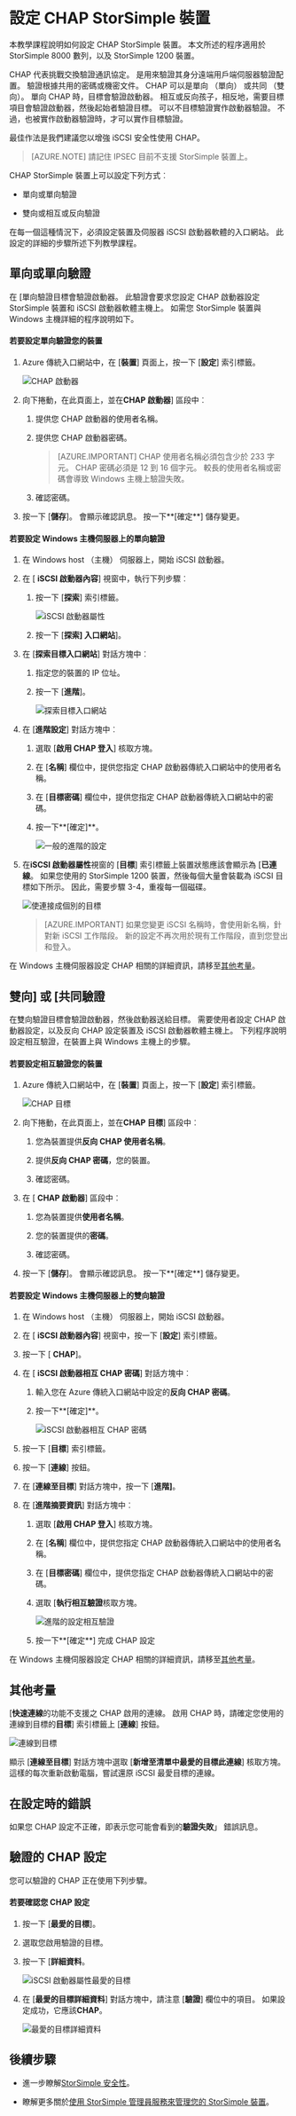 <properties 
   pageTitle="設定 CHAP StorSimple 裝置 |Microsoft Azure"
   description="說明如何設定 StorSimple 裝置上的挑戰信號驗證通訊協定 (CHAP)。"
   services="storsimple"
   documentationCenter=""
   authors="alkohli"
   manager="carmonm"
   editor="" />
<tags 
   ms.service="storsimple"
   ms.devlang="NA"
   ms.topic="article"
   ms.tgt_pltfrm="na"
   ms.workload="TBD"
   ms.date="08/17/2016"
   ms.author="alkohli" />

# <a name="configure-chap-for-your-storsimple-device"></a>設定 CHAP StorSimple 裝置

本教學課程說明如何設定 CHAP StorSimple 裝置。 本文所述的程序適用於 StorSimple 8000 數列，以及 StorSimple 1200 裝置。

CHAP 代表挑戰交換驗證通訊協定。 是用來驗證其身分遠端用戶端伺服器驗證配置。 驗證根據共用的密碼或機密文件。 CHAP 可以是單向 （單向） 或共同 （雙向）。 單向 CHAP 時，目標會驗證啟動器。 相互或反向孩子，相反地，需要目標項目會驗證啟動器，然後起始者驗證目標。 可以不目標驗證實作啟動器驗證。 不過，也被實作啟動器驗證時，才可以實作目標驗證。 

最佳作法是我們建議您以增強 iSCSI 安全性使用 CHAP。

>[AZURE.NOTE] 請記住 IPSEC 目前不支援 StorSimple 裝置上。

CHAP StorSimple 裝置上可以設定下列方式︰

- 單向或單向驗證

- 雙向或相互或反向驗證

在每一個這種情況下，必須設定裝置及伺服器 iSCSI 啟動器軟體的入口網站。 此設定的詳細的步驟所述下列教學課程。

## <a name="unidirectional-or-one-way-authentication"></a>單向或單向驗證

在 [單向驗證目標會驗證啟動器。 此驗證會要求您設定 CHAP 啟動器設定 StorSimple 裝置和 iSCSI 啟動器軟體主機上。 如需您 StorSimple 裝置與 Windows 主機詳細的程序說明如下。

#### <a name="to-configure-your-device-for-one-way-authentication"></a>若要設定單向驗證您的裝置

1. Azure 傳統入口網站中，在 [**裝置**] 頁面上，按一下 [**設定**] 索引標籤。

    ![CHAP 啟動器](./media/storsimple-configure-chap/IC740943.png)

2. 向下捲動，在此頁面上，並在**CHAP 啟動器**] 區段中︰
                                                    
    1. 提供您 CHAP 啟動器的使用者名稱。

    2. 提供您 CHAP 啟動器密碼。

         > [AZURE.IMPORTANT] CHAP 使用者名稱必須包含少於 233 字元。 CHAP 密碼必須是 12 到 16 個字元。 較長的使用者名稱或密碼會導致 Windows 主機上驗證失敗。
    
    3. 確認密碼。

4. 按一下 [**儲存**]。 會顯示確認訊息。 按一下**[確定**] 儲存變更。

#### <a name="to-configure-one-way-authentication-on-the-windows-host-server"></a>若要設定 Windows 主機伺服器上的單向驗證

1. 在 Windows host （主機） 伺服器上，開始 iSCSI 啟動器。

2. 在 [ **iSCSI 啟動器內容**] 視窗中，執行下列步驟︰
                                                    
    1. 按一下 [**探索**] 索引標籤。

        ![iSCSI 啟動器屬性](./media/storsimple-configure-chap/IC740944.png)

    2. 按一下 [**探索] 入口網站**]。

3. 在 [**探索目標入口網站**] 對話方塊中︰
                                                    
    1. 指定您的裝置的 IP 位址。

    3. 按一下 [**進階**]。

        ![探索目標入口網站](./media/storsimple-configure-chap/IC740945.png)

4. 在 [**進階設定**] 對話方塊中︰
                                                    
    1. 選取 [**啟用 CHAP 登入**] 核取方塊。

    2. 在 [**名稱**] 欄位中，提供您指定 CHAP 啟動器傳統入口網站中的使用者名稱。

    3. 在 [**目標密碼**] 欄位中，提供您指定 CHAP 啟動器傳統入口網站中的密碼。

    4. 按一下**[確定]**。

        ![一般的進階的設定](./media/storsimple-configure-chap/IC740946.png)

5. 在**iSCSI 啟動器屬性**視窗的 [**目標**] 索引標籤上裝置狀態應該會顯示為 [**已連線**。 如果您使用的 StorSimple 1200 裝置，然後每個大量會裝載為 iSCSI 目標如下所示。 因此，需要步驟 3-4，重複每一個磁碟。

    ![使連接成個別的目標](./media/storsimple-configure-chap/chap4.png)

    > [AZURE.IMPORTANT] 如果您變更 iSCSI 名稱時，會使用新名稱，針對新 iSCSI 工作階段。 新的設定不再次用於現有工作階段，直到您登出和登入。

在 Windows 主機伺服器設定 CHAP 相關的詳細資訊，請移至[其他考量](#additional-considerations)。


## <a name="bidirectional-or-mutual-authentication"></a>雙向] 或 [共同驗證

在雙向驗證目標會驗證啟動器，然後啟動器送給目標。 需要使用者設定 CHAP 啟動器設定，以及反向 CHAP 設定裝置及 iSCSI 啟動器軟體主機上。 下列程序說明設定相互驗證，在裝置上與 Windows 主機上的步驟。

#### <a name="to-configure-your-device-for-mutual-authentication"></a>若要設定相互驗證您的裝置

1. Azure 傳統入口網站中，在 [**裝置**] 頁面上，按一下 [**設定**] 索引標籤。

    ![CHAP 目標](./media/storsimple-configure-chap/IC740948.png)

2. 向下捲動，在此頁面上，並在**CHAP 目標**] 區段中︰
                                                    
    1. 您為裝置提供**反向 CHAP 使用者名稱**。

    2. 提供**反向 CHAP 密碼**，您的裝置。

    3. 確認密碼。

3. 在 [ **CHAP 啟動器**] 區段中︰
                                                
    1. 您為裝置提供**使用者名稱**。

    1. 您的裝置提供的**密碼**。

    3. 確認密碼。

4. 按一下 [**儲存**]。 會顯示確認訊息。 按一下**[確定**] 儲存變更。

#### <a name="to-configure-bidirectional-authentication-on-the-windows-host-server"></a>若要設定 Windows 主機伺服器上的雙向驗證

1. 在 Windows host （主機） 伺服器上，開始 iSCSI 啟動器。

2. 在 [ **iSCSI 啟動器內容**] 視窗中，按一下 [**設定**] 索引標籤。

3. 按一下 [ **CHAP**]。

4. 在 [ **iSCSI 啟動器相互 CHAP 密碼**] 對話方塊中︰
                                                    
    1. 輸入您在 Azure 傳統入口網站中設定的**反向 CHAP 密碼**。

    2. 按一下**[確定]**。

        ![iSCSI 啟動器相互 CHAP 密碼](./media/storsimple-configure-chap/IC740949.png)

5. 按一下 [**目標**] 索引標籤。

6. 按一下 [**連線**] 按鈕。 

7. 在 [**連線至目標**] 對話方塊中，按一下 [**進階]**。

8. 在 [**進階摘要資訊**] 對話方塊中︰
                                                    
    1. 選取 [**啟用 CHAP 登入**] 核取方塊。

    2. 在 [**名稱**] 欄位中，提供您指定 CHAP 啟動器傳統入口網站中的使用者名稱。

    3. 在 [**目標密碼**] 欄位中，提供您指定 CHAP 啟動器傳統入口網站中的密碼。

    4. 選取 [**執行相互驗證**核取方塊。

        ![進階的設定相互驗證](./media/storsimple-configure-chap/IC740950.png)

    5. 按一下**[確定**] 完成 CHAP 設定
     
在 Windows 主機伺服器設定 CHAP 相關的詳細資訊，請移至[其他考量](#additional-considerations)。

## <a name="additional-considerations"></a>其他考量

[**快速連線**的功能不支援之 CHAP 啟用的連線。 啟用 CHAP 時，請確定您使用的連線到目標的**目標**] 索引標籤上 [**連線**] 按鈕。

![連線到目標](./media/storsimple-configure-chap/IC740947.png)

顯示 [**連線至目標**] 對話方塊中選取 [**新增至清單中最愛的目標此連線**] 核取方塊。 這樣的每次重新啟動電腦，嘗試還原 iSCSI 最愛目標的連線。

## <a name="errors-during-configuration"></a>在設定時的錯誤

如果您 CHAP 設定不正確，即表示您可能會看到的**驗證失敗**」 錯誤訊息。

## <a name="verification-of-chap-configuration"></a>驗證的 CHAP 設定

您可以驗證的 CHAP 正在使用下列步驟。

#### <a name="to-verify-your-chap-configuration"></a>若要確認您 CHAP 設定

1. 按一下 [**最愛的目標**]。

2. 選取您啟用驗證的目標。

3. 按一下 [**詳細資料**。

    ![iSCSI 啟動器屬性最愛的目標](./media/storsimple-configure-chap/IC740951.png)

4. 在 [**最愛的目標詳細資料**] 對話方塊中，請注意 [**驗證**] 欄位中的項目。 如果設定成功，它應該**CHAP**。

    ![最愛的目標詳細資料](./media/storsimple-configure-chap/IC740952.png)

## <a name="next-steps"></a>後續步驟

- 進一步瞭解[StorSimple 安全性](storsimple-security.md)。

- 瞭解更多關於[使用 StorSimple 管理員服務來管理您的 StorSimple 裝置](storsimple-manager-service-administration.md)。
